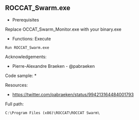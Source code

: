 ## ROCCAT_Swarm.exe

* Prerequisites

Replace OCCAT_Swarm_Monitor.exe with your binary.exe

* Functions: Execute

```
Run ROCCAT_Swarm.exe    
```

Acknowledgements:
* Pierre-Alexandre Braeken - @pabraeken

Code sample:
* 

Resources:
* https://twitter.com/pabraeken/status/994213164484001793

Full path:
```
C:\Program Files (x86)\ROCCAT\ROCCAT Swarm\
```
